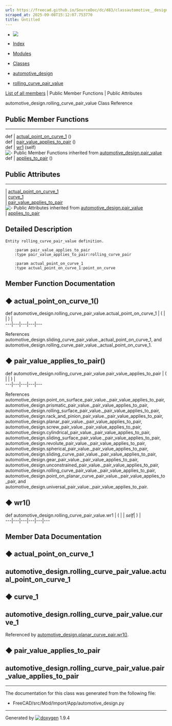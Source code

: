 ```yaml
---
url: https://freecad.github.io/SourceDoc/dc/d83/classautomotive__design_1_1rolling__curve__pair__value.html
scraped_at: 2025-09-08T15:12:07.753770
title: Untitled
---
```


  * [ ![](https://www.freecad.org/svg/logo-freecad.svg) ](https://freecadweb.org "FreeCAD")
  * [Index](../../index.html "Index")
  * [Modules](../../modules.html "Modules list")
  * [Classes](../../annotated.html "Annotated list")

  * [automotive_design](../../d4/ddf/namespaceautomotive__design.html)
  * [rolling_curve_pair_value](../../dc/d83/classautomotive__design_1_1rolling__curve__pair__value.html)

[List of all members](../../df/dad/classautomotive__design_1_1rolling__curve__pair__value-members.html) | Public Member Functions | Public Attributes

automotive_design.rolling_curve_pair_value Class Reference

##  Public Member Functions  
  
---  
def | [actual_point_on_curve_1](../../dc/d83/classautomotive__design_1_1rolling__curve__pair__value.html#a3bb6d1d9f814dd7a6f17cbece3031ee5) ()  
def | [pair_value_applies_to_pair](../../dc/d83/classautomotive__design_1_1rolling__curve__pair__value.html#abf618ea0ddcdcdd0b1365d62aa38bc68) ()  
def | [wr1](../../dc/d83/classautomotive__design_1_1rolling__curve__pair__value.html#a41cdef9cdcb364cb1df97177bf37849c) (self)  
![-](../../closed.png) Public Member Functions inherited from
[automotive_design.pair_value](../../db/de8/classautomotive__design_1_1pair__value.html)  
def | [applies_to_pair](../../db/de8/classautomotive__design_1_1pair__value.html#ac72d51f14b9a115645f17d03853905b0) ()  
  
##  Public Attributes  
  
---  
|
[actual_point_on_curve_1](../../dc/d83/classautomotive__design_1_1rolling__curve__pair__value.html#ab30cb338af3c86616caa20ce98df8e00)  
|
[curve_1](../../dc/d83/classautomotive__design_1_1rolling__curve__pair__value.html#ad498bd576229af642f4ac48671e0567b)  
|
[pair_value_applies_to_pair](../../dc/d83/classautomotive__design_1_1rolling__curve__pair__value.html#a9404fa2ecf45d36fa872b46d4704f3f7)  
![-](../../closed.png) Public Attributes inherited from
[automotive_design.pair_value](../../db/de8/classautomotive__design_1_1pair__value.html)  
|
[applies_to_pair](../../db/de8/classautomotive__design_1_1pair__value.html#a106ebf8650036d6170ceb14ab03178be)  
  
## Detailed Description

    
    
    Entity rolling_curve_pair_value definition.
    
        :param pair_value_applies_to_pair
        :type pair_value_applies_to_pair:rolling_curve_pair
    
        :param actual_point_on_curve_1
        :type actual_point_on_curve_1:point_on_curve

## Member Function Documentation

## ◆ actual_point_on_curve_1()

def automotive_design.rolling_curve_pair_value.actual_point_on_curve_1  | ( | | ) |   
---|---|---|---|---  
  
References
automotive_design.sliding_curve_pair_value._actual_point_on_curve_1, and
automotive_design.rolling_curve_pair_value._actual_point_on_curve_1.

## ◆ pair_value_applies_to_pair()

def automotive_design.rolling_curve_pair_value.pair_value_applies_to_pair  | ( | | ) |   
---|---|---|---|---  
  
References
automotive_design.point_on_surface_pair_value._pair_value_applies_to_pair,
automotive_design.prismatic_pair_value._pair_value_applies_to_pair,
automotive_design.rolling_surface_pair_value._pair_value_applies_to_pair,
automotive_design.rack_and_pinion_pair_value._pair_value_applies_to_pair,
automotive_design.planar_pair_value._pair_value_applies_to_pair,
automotive_design.screw_pair_value._pair_value_applies_to_pair,
automotive_design.cylindrical_pair_value._pair_value_applies_to_pair,
automotive_design.sliding_surface_pair_value._pair_value_applies_to_pair,
automotive_design.revolute_pair_value._pair_value_applies_to_pair,
automotive_design.spherical_pair_value._pair_value_applies_to_pair,
automotive_design.sliding_curve_pair_value._pair_value_applies_to_pair,
automotive_design.gear_pair_value._pair_value_applies_to_pair,
automotive_design.unconstrained_pair_value._pair_value_applies_to_pair,
automotive_design.rolling_curve_pair_value._pair_value_applies_to_pair,
automotive_design.point_on_planar_curve_pair_value._pair_value_applies_to_pair,
and automotive_design.universal_pair_value._pair_value_applies_to_pair.

## ◆ wr1()

def automotive_design.rolling_curve_pair_value.wr1  | ( |  | _self_| ) |   
---|---|---|---|---|---  
  
## Member Data Documentation

## ◆ actual_point_on_curve_1

automotive_design.rolling_curve_pair_value.actual_point_on_curve_1  
---  
  
## ◆ curve_1

automotive_design.rolling_curve_pair_value.curve_1  
---  
  
Referenced by
[automotive_design.planar_curve_pair.wr1()](../../d6/d44/classautomotive__design_1_1planar__curve__pair.html#a30b475400022bf9cd71a7a9f6e4ff452).

## ◆ pair_value_applies_to_pair

automotive_design.rolling_curve_pair_value.pair_value_applies_to_pair  
---  
  
* * *

The documentation for this class was generated from the following file:

  * FreeCAD/src/Mod/Import/App/automotive_design.py

* * *

Generated by
[![doxygen](../../doxygen.svg)](https://www.doxygen.org/index.html) 1.9.4

